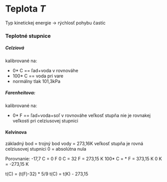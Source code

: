 # Teplota *T*
Typ kinetickej energie -> rýchlosť pohybu častíc 

### Teplotné stupnice
##### Celziová
kalibrované na:
 - 0* C == ľad+voda v rovnováhe
 - 100* C == voda pri vare 
 - normálny tlak 101,3kPa

##### Farenheitova:
kalibrované na:
 - 0* F == ľad+voda+soľ v rovnováhe
 veľkosť stupňa nie je rovnakej veľkosti pri celziusovej stupnici	

#### Kelvinova
základný bod = trojný bod vody = 273,16K
veľkosť stupňa je rovná celziusovej stupnici
0 = absolútna nula

Porovnanie:
-17,7 C = 0 F
0 C = 32 F = 273,15 K
100* C = * F = 373,15 K 
0 K = -273,15 K

t(C) = (t(F)-32) * 5/9
t(C) = t(K) - 273,15

